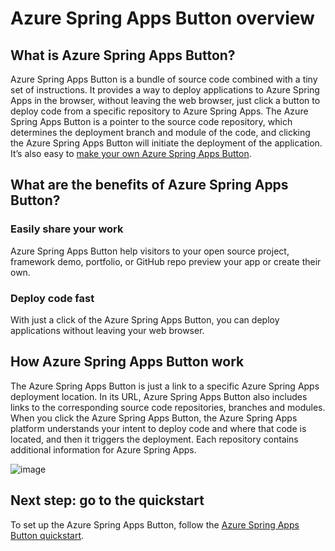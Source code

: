 # Azure Spring Apps Button overview

## What is Azure Spring Apps Button?

Azure Spring Apps Button is a bundle of source code combined with a tiny set of instructions. It provides a way to deploy applications to Azure Spring Apps in the browser, without leaving the web browser, just click a button to deploy code from a specific repository to Azure Spring Apps. The Azure Spring Apps Button is a pointer to the source code repository, which determines the deployment branch and module of the code, and clicking the Azure Spring Apps Button will initiate the deployment of the application. It’s also easy to [make your own Azure Spring Apps Button](quick-start/).

## What are the benefits of Azure Spring Apps Button?

### Easily share your work

Azure Spring Apps Button help visitors to your open source project, framework demo, portfolio, or GitHub repo preview your app or create their own.

### Deploy code fast

With just a click of the Azure Spring Apps Button, you can deploy applications without leaving your web browser.

## How Azure Spring Apps Button work

The Azure Spring Apps Button is just a link to a specific Azure Spring Apps deployment location. In its URL, Azure Spring Apps Button also includes links to the corresponding source code repositories, branches and modules. When you click the Azure Spring Apps Button, the Azure Spring Apps platform understands your intent to deploy code and where that code is located, and then it triggers the deployment. Each repository contains additional information for Azure Spring Apps.

![image](https://github.com/hui1110/NubesGen/assets/58474919/844c1704-88a1-404c-ac51-5ee75aaeaeda)

## Next step: go to the quickstart

To set up the Azure Spring Apps Button, follow the [Azure Spring Apps Button quickstart](quick-start/).
